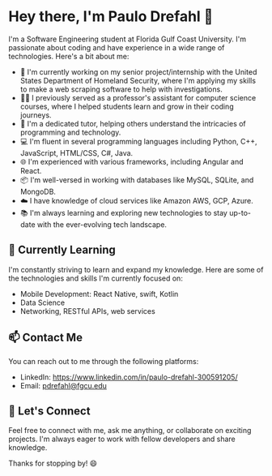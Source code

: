 # Hey there, I'm Paulo Drefahl 👋

I'm a Software Engineering student at Florida Gulf Coast University. I'm passionate about coding and have experience in a wide range of technologies. Here's a bit about me:

- 🔭 I'm currently working on my senior project/internship with the United States Department of Homeland Security, where I'm applying my skills to make a web scraping software to help with investigations.
- 👨‍🏫 I previously served as a professor's assistant for computer science courses, where I helped students learn and grow in their coding journeys.
- 💼 I'm a dedicated tutor, helping others understand the intricacies of programming and technology.
- 💻 I'm fluent in several programming languages including Python, C++, JavaScript, HTML/CSS, C#, Java.
- 🌐 I'm experienced with various frameworks, including Angular and React.
- 📦 I'm well-versed in working with databases like MySQL, SQLite, and MongoDB.
- ☁️ I have knowledge of cloud services like Amazon AWS, GCP, Azure.
- 📚 I'm always learning and exploring new technologies to stay up-to-date with the ever-evolving tech landscape.

## 🌱 Currently Learning

I'm constantly striving to learn and expand my knowledge. Here are some of the technologies and skills I'm currently focused on:

- Mobile Development: React Native, swift, Kotlin
- Data Science
- Networking, RESTful APIs, web services

## 📫 Contact Me

You can reach out to me through the following platforms:

- LinkedIn: https://www.linkedin.com/in/paulo-drefahl-300591205/
- Email: pdrefahl@fgcu.edu

## 💬 Let's Connect

Feel free to connect with me, ask me anything, or collaborate on exciting projects. I'm always eager to work with fellow developers and share knowledge.

Thanks for stopping by! 😄

